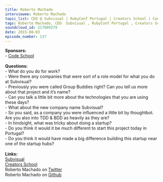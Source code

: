 ```yaml
--- 
title: Roberto Machado
interviewee: Roberto Machado
topic_list: CEO @ Subvisual | RubyConf Portugal | Creators School | Consultancy | Company role models | Group Buddies | Portuguese startup | Rebranding | Technologies used | JS frameworks | TDD & BDD | Startup mistakes | Culture of learning | Young entrepreneurs
tags: Roberto Machado, CEO  Subvisual , RubyConf Portugal , Creators School , Consultancy , Company role models , Group Buddies , Portuguese startup , Rebranding , Technologies used , JS frameworks , TDD  BDD , Startup mistakes , Culture of learning , Young entrepreneurs
soundcloud_id: 217609379
date: 2015-08-03
episode_number: 137
---
```

 
<p class="show_notes_display"><b>Sponsors:<br></b>- <a rel="nofollow" target="_blank" href="https://www.codeschool.com/betweenscreens">Code School</a><br><b><br>Questions:</b><br>- What do you do for work?<br>- Were there any companies that were sort of a role model for what you do at Subvisual?<br>- Previously you were called Group Buddies right? Can you tell us more about that project and it’s name?<br>- Can you talk a little bit more about the technologies that you are using these days?<br>- What about the new company name Subvisual?<br>- So you said, as a company you were influenced a little bit by thoughtbot. Are you also into TDD &amp; BDD as heavily as they are?<br>- In hindsight, what was tricky about doing a startup?<br>- Do you think it would it be much different to start this project today in Portugal?<br>- Do you think it would have made a big difference building this startup near one of the startup hubs?<br><br><b>Links:</b><br><a rel="nofollow" target="_blank" href="https://subvisual.co/">Subvisual</a><br><a rel="nofollow" target="_blank" href="http://creatorsschool.com/">Creators School</a><br>Roberto Machado on <a rel="nofollow" target="_blank" href="https://twitter.com/rmdgb">Twitter</a><br>Roberto Machado on <a rel="nofollow" target="_blank" href="https://github.com/rmdmachado">Github</a><br> </p>
